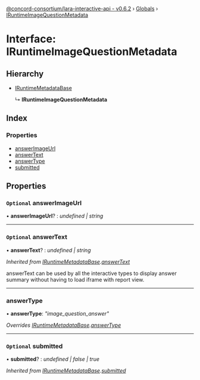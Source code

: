 [@concord-consortium/lara-interactive-api - v0.6.2](../README.md) › [Globals](../globals.md) › [IRuntimeImageQuestionMetadata](iruntimeimagequestionmetadata.md)

# Interface: IRuntimeImageQuestionMetadata

## Hierarchy

* [IRuntimeMetadataBase](iruntimemetadatabase.md)

  ↳ **IRuntimeImageQuestionMetadata**

## Index

### Properties

* [answerImageUrl](iruntimeimagequestionmetadata.md#optional-answerimageurl)
* [answerText](iruntimeimagequestionmetadata.md#optional-answertext)
* [answerType](iruntimeimagequestionmetadata.md#answertype)
* [submitted](iruntimeimagequestionmetadata.md#optional-submitted)

## Properties

### `Optional` answerImageUrl

• **answerImageUrl**? : *undefined | string*

___

### `Optional` answerText

• **answerText**? : *undefined | string*

*Inherited from [IRuntimeMetadataBase](iruntimemetadatabase.md).[answerText](iruntimemetadatabase.md#optional-answertext)*

answerText can be used by all the interactive types to display answer summary without having to load iframe
with report view.

___

###  answerType

• **answerType**: *"image_question_answer"*

*Overrides [IRuntimeMetadataBase](iruntimemetadatabase.md).[answerType](iruntimemetadatabase.md#answertype)*

___

### `Optional` submitted

• **submitted**? : *undefined | false | true*

*Inherited from [IRuntimeMetadataBase](iruntimemetadatabase.md).[submitted](iruntimemetadatabase.md#optional-submitted)*
